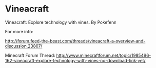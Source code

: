 Vineacraft
==========

Vineacraft: Explore technology with vines. By Pokefenn

For more info:

http://forum.feed-the-beast.com/threads/vineacraft-a-overview-and-discussion.23807/

Minecraft Forum Thread:
http://www.minecraftforum.net/topic/1985496-162-vineacraft-explore-technology-with-vines-no-download-link-yet/
